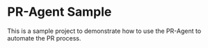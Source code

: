 # PR-Agent Sample

This is a sample project to demonstrate how to use the PR-Agent to automate the PR process.
